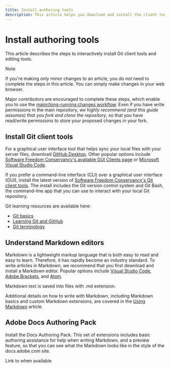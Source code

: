 ```yaml
---
title: Install authoring tools
description: This article helps you download and install the client tools you will need for Git and editing markdown files.
---
```

# Install authoring tools

This article describes the steps to interactively install Git client tools and editing tools.

>[!NOTE]
> If you're making only minor changes to an article, you *do not* need to complete the steps in this article. You can simply make changes in your web browser.
>
> Major contributors are encouraged to complete these steps, which enable you to use the [major/long-running changes workflow](how-to-write-workflows-major.md). Even if you have write permissions in the main repository, *we highly recommend (and this guide assumes) that you fork and clone the repository*, so that you have read/write permissions to store your proposed changes in your fork.

## Install Git client tools

For a graphical user interface tool that helps sync your local files with your server files, download [GitHub Desktop](https://desktop.github.com/). Other popular options include [Software Freedom Conservancy's available GUI Clients page](https://git-scm.com/downloads/guis) or [Microsoft Visual Studio Code](https://www.visualstudio.com/products/code-vs.aspx).

If you prefer a command-line interface (CLI) over a graphical user interface (GUI), install the latest version of [Software Freedom Conservancy's Git client tools](https://git-scm.com/downloads). The install includes the Git version control system and Git Bash, the command-line app that you can use to interact with your local Git repository.

Git learning resources are available here: 

* [Git basics](https://git-scm.com/book/en/v2/Getting-Started-Git-Basics)
* [Learning Git and GitHub](https://help.github.com/articles/good-resources-for-learning-git-and-github/)
* [Git terminology](https://help.github.com/articles/github-glossary)

## Understand Markdown editors

Markdown is a lightweight markup language that is both easy to read and easy to learn. Therefore, it has rapidly become an industry standard. To write articles in Markdown, we recommend that you first download and install a Markdown editor. Popular options include [Visual Studio Code](https://code.visualstudio.com/), [Adobe Brackets](https://brackets.io), and [Atom](https://atom.io). 

Markdown text is saved into files with .md extension.

Additional details on how to write with Markdown, including Markdown basics and custom Markdown extensions, are covered in the [Using Markdown](./writing-essentials/using-markdown.md) article.

## Adobe Docs Authoring Pack

Install the Docs Authoring Pack. This set of extensions includes basic authoring assistance for help when writing Markdown, and a preview feature, so that you can see what the Markdown looks like in the style of the docs.adobe.com site.

Link to when available
